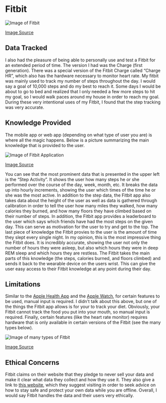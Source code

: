 # Fitbit

![Image of Fitbit](https://slimages.macysassets.com/is/image/MCY/products/5/optimized/3966435_fpx.tif?op_sharpen=1&wid=400&hei=489&fit=fit,1&$filterlrg$)

[Image Source](https://slimages.macysassets.com/is/image/MCY/products/5/optimized/3966435_fpx.tif?op_sharpen=1&wid=400&hei=489&fit=fit,1&$filterlrg$)


## Data Tracked
I also had the pleasure of being able to personally use and test a Fitbit for an extended period of time. The version I had was the Charge (first generation). There was a special version of the Fitbit Charge called “Charge HR”, which also has the hardware necessary to monitor heart rate. My fitbit was mainly used to track my number of steps throughout the day. I would say a goal of 10,000 steps and do my best to reach it. Some days I would be about to go to bed and realized that I only needed a few more steps to hit my goal, so I would walk paces around my house in order to reach my goal. During these very intentional uses of my Fitbit, I found that the step tracking was very accurate.

## Knowledge Provided
The mobile app or web app (depending on what type of user you are) is where all the magic happens. Below is a picture summarizing the main knowledge that is provided to the user. 

![Image of Fitbit Application](https://static1.fitbit.com/simple.b-cssdisabled-png.h7c5d2beb7af823f15fe022b8ff33daf8.pack?items=%2Fcontent%2Fassets%2Fapp2%2Fimages%2Fmacbook-pro.png)

[Image Source](https://static1.fitbit.com/simple.b-cssdisabled-png.h7c5d2beb7af823f15fe022b8ff33daf8.pack?items=%2Fcontent%2Fassets%2Fapp2%2Fimages%2Fmacbook-pro.png)

You can see that the most prominent data that is presented in the upper left is the “Step Activity”. It shows the user how many steps he or she performed over the course of the day, week, month, etc. It breaks the data up into hourly increments, showing the user which times of the time he or she was the most active.
In addition to the step data, the Fitbit app also takes data about the height of the user as well as data is gathered through calibration in order to tell the user how many miles they walked, how many calories they burned, and how many floors they have climbed based on their number of steps. In addition, the Fitbit app provides a leaderboard to the user which says which friends have had the most steps on the given day. This can serve as motivation for the user to try and get to the top. The last piece of knowledge the Fitbit provies to the user is the amount of time they slept every single night. In my opinion, this is the most impressive thing the Fitbit does. It is incredibly accurate, showing the user not only the number of hours they were asleep, but also which hours they were in deep REM sleep and which hours they are restless. The Fitbit takes the main parts of this knowledge (the steps, calories burned, and floors climbed) and sends it back to the wearable device on the users wrist. This can give the user easy access to their Fitbit knowledge at any point during their day.

## Limitations
Similar to the [Apple Health App](AppleHealthApp.md) and the [Apple Watch](AppleWatch.md), for certain features to be used, manual input is required. I didn’t talk about this above, but one of the things the Fitbit app allows is for your to track your diet. Obviously, your Fitbit cannot track the food you put into your mouth, so manual input is required. Finally, certain features (like the heart rate monitor) requires hardware that is only available in certain versions of the Fitbit (see the many types below).

![Image of many types of Fitbit](https://www.fitbit.co.za/wp-content/uploads/2016/10/4067_19.png)

[Image Source](https://www.fitbit.co.za/wp-content/uploads/2016/10/4067_19.png)


## Ethical Concerns
Fitbit claims on their website that they pledge to never sell your data and make it clear what data they collect and how they use it. They also give a link to [this website](https://www.consumer.ftc.gov/features/feature-0038-onguardonline), which they suggest visiting in order to seek advice on how to stay safe and protect your own data while you are offline. Overall, I would say Fitbit handles the data and their users very ethically.
